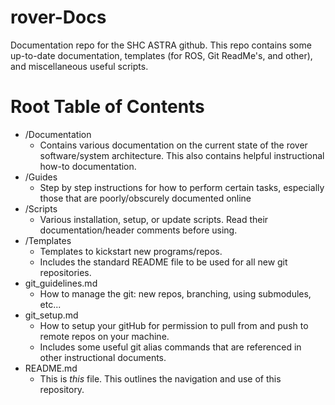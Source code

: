 # rover-Docs
Documentation repo for the SHC ASTRA github. This repo contains some up-to-date documentation, templates (for ROS, Git ReadMe's, and other), and miscellaneous useful scripts. 

# Root Table of Contents
 - /Documentation
	 - Contains various documentation on the current state of the rover software/system architecture. This also contains helpful instructional how-to documentation.
  - /Guides
	  - Step by step instructions for how to perform certain tasks, especially those that are poorly/obscurely documented online
  - /Scripts
	 - Various installation, setup, or update scripts. Read their documentation/header comments before using.
 - /Templates
	 - Templates to kickstart new programs/repos.
	 - Includes the standard README file to be used for all new git repositories.
 - git_guidelines.md
	 - How to manage the git: new repos, branching, using submodules, etc...
 - git_setup.md
	 - How to setup your gitHub for permission to pull from and push to remote repos on your machine. 
	 - Includes some useful git alias commands that are referenced in other instructional documents.
 - README.md
	 - This is *this* file. This outlines the navigation and use of this repository.

